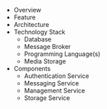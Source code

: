 * Overview
* Feature
* Architecture
* Technology Stack
  * Database
  * Message Broker
  * Programming Language(s)
  * Media Storage
* Components
  * Authentication Service
  * Messaging Service
  * Management Service
  * Storage Service
